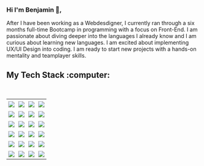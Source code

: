 ### Hi I'm Benjamin :wave:,

<p>
After I have been working as a Webdesdigner, I currently ran through a six months full-time Bootcamp in programming with a focus on Front-End. I am passionate about diving deeper into the languages I already know and I am curious about learning new languages. I am excited about implementing UX/UI Design into coding. I am ready to start new projects with a hands-on mentality and teamplayer skills.
</p>

<h2>My Tech Stack :computer:</h2>

<br/>
<div align="center">
<table>
    <tbody>
        <tr>
            <td style="padding: 5px;"><img src="https://skillicons.dev/icons?i=javascript" /></td>
            <td style="padding: 5px;"><img src="https://skillicons.dev/icons?i=typescript" /></td>
            <td style="padding: 5px;"><img src="https://skillicons.dev/icons?i=react" /></td>
            <td style="padding: 5px;"><img src="https://skillicons.dev/icons?i=nextjs" /></td>
        </tr>
          <tr>
            <td style="padding: 5px;"><img src="https://skillicons.dev/icons?i=html" /></td>
            <td style="padding: 5px;"><img src="https://skillicons.dev/icons?i=css" /></td>
            <td style="padding: 5px;"><img src="https://skillicons.dev/icons?i=tailwind" /></td>
            <td style="padding: 5px;"><img src="https://skillicons.dev/icons?i=vscode" /></td>
        </tr>
        <tr>
            <td style="padding: 5px;"><img src="https://skillicons.dev/icons?i=git" /></td>
            <td style="padding: 5px;"><img src="https://skillicons.dev/icons?i=github" /></td>
            <td style="padding: 5px;"><img src="https://skillicons.dev/icons?i=vite" /></td>
            <td style="padding: 5px;"><img src="https://skillicons.dev/icons?i=npm" /></td>
        </tr>
        <tr>
            <td style="padding: 5px;"><img src="https://skillicons.dev/icons?i=nodejs" /></td>
            <td style="padding: 5px;"><img src="https://skillicons.dev/icons?i=express" /></td>
            <td style="padding: 5px;"><img src="https://skillicons.dev/icons?i=figma" /></td>
            <td style="padding: 5px;"><img src="https://skillicons.dev/icons?i=prisma" /></td>
        </tr>
        <tr>
            <td style="padding: 5px;"><img src="https://skillicons.dev/icons?i=supabase" /></td>
            <td style="padding: 5px;"><img src="https://skillicons.dev/icons?i=vercel" /></td>
            <td style="padding: 5px;"><img src="https://skillicons.dev/icons?i=photoshop" /></td>
            <td style="padding: 5px;"><img src="https://skillicons.dev/icons?i=pr" /></td>
        </tr>
        <tr>
            <td style="padding: 5px;"><img src="https://skillicons.dev/icons?i=au" /></td>
            <td style="padding: 5px;"><img src="https://skillicons.dev/icons?i=webflow" /></td>
            <td style="padding: 5px;"><img src="https://skillicons.dev/icons?i=wordpress" /></td>
            <td style="padding: 5px;"><img src="https://skillicons.dev/icons?i=woocommerce" /></td>
        </tr>
    </tbody>
</table>
</div>

<!--
**pnimajneb/pnimajneb** is a ✨ _special_ ✨ repository because its `README.md` (this file) appears on your GitHub profile.

Here are some ideas to get you started:

- 🔭 I’m currently working on ...
- 🌱 I’m currently learning ...
- 👯 I’m looking to collaborate on ...
- 🤔 I’m looking for help with ...
- 💬 Ask me about ...
- 📫 How to reach me: ...
- 😄 Pronouns: ...
- ⚡ Fun fact: ...
-->
